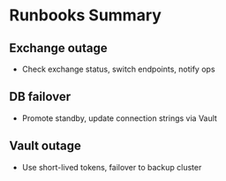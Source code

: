 # Runbooks Summary
## Exchange outage
- Check exchange status, switch endpoints, notify ops
## DB failover
- Promote standby, update connection strings via Vault
## Vault outage
- Use short-lived tokens, failover to backup cluster
